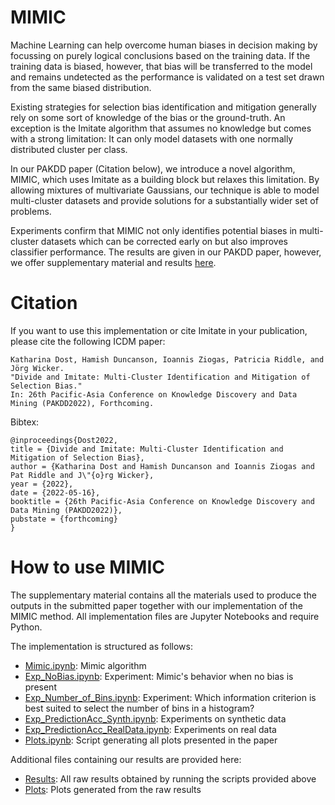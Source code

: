 # MIMIC

Machine Learning can help overcome human biases in decision making by focussing on purely logical conclusions based on the training data. If the training data is biased, however, that bias will be transferred to the model and remains undetected as the performance is validated on a test set drawn from the same biased distribution.

Existing strategies for selection bias identification and mitigation generally rely on some sort of knowledge of the bias or the ground-truth. An exception is the Imitate algorithm that assumes no knowledge but comes with a strong limitation: It can only model datasets with one normally distributed cluster per class. 

In our PAKDD paper (Citation below), we introduce a novel algorithm, MIMIC, which uses Imitate as a building block but relaxes this limitation. By allowing mixtures of multivariate Gaussians, our technique is able to model multi-cluster datasets and provide solutions for a substantially wider set of problems.

Experiments confirm that MIMIC not only identifies potential biases in multi-cluster datasets which can be corrected early on but also improves classifier performance. The results are given in our PAKDD paper, however, we offer supplementary material and results [here](Mimic_Supplementary.pdf).

# Citation
If you want to use this implementation or cite Imitate in your publication, please cite the following ICDM paper:
```
Katharina Dost, Hamish Duncanson, Ioannis Ziogas, Patricia Riddle, and Jörg Wicker.
"Divide and Imitate: Multi-Cluster Identification and Mitigation of Selection Bias."
In: 26th Pacific-Asia Conference on Knowledge Discovery and Data Mining (PAKDD2022), Forthcoming.
```

Bibtex:
```
@inproceedings{Dost2022,
title = {Divide and Imitate: Multi-Cluster Identification and Mitigation of Selection Bias},
author = {Katharina Dost and Hamish Duncanson and Ioannis Ziogas and Pat Riddle and J\"{o}rg Wicker},
year = {2022},
date = {2022-05-16},
booktitle = {26th Pacific-Asia Conference on Knowledge Discovery and Data Mining (PAKDD2022)},
pubstate = {forthcoming}
}
```

# How to use MIMIC
The supplementary material contains all the materials used to produce the outputs in the submitted paper together with our implementation of the MIMIC method. All implementation files are Jupyter Notebooks and require Python.

The implementation is structured as follows:
- [Mimic.ipynb](Mimic.ipynb): Mimic algorithm
- [Exp_NoBias.ipynb](Exp_NoBias.ipynb): Experiment: Mimic's behavior when no bias is present
- [Exp_Number_of_Bins.ipynb](Exp_Number_of_Bins.ipynb): Experiment: Which information criterion is best suited to select the number of bins in a histogram?
- [Exp_PredictionAcc_Synth.ipynb](Exp_PredictionAcc_Synth.ipynb): Experiments on synthetic data
- [Exp_PredictionAcc_RealData.ipynb](Exp_PredictionAcc_RealData.ipynb): Experiments on real data
- [Plots.ipynb](Plots.ipynb): Script generating all plots presented in the paper

Additional files containing our results are provided here:
- [Results](Results/): All raw results obtained by running the scripts provided above
- [Plots](Plots/): Plots generated from the raw results
